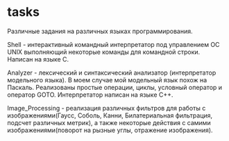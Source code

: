 # tasks

Различные задания на различных языках программирования.

Shell - интерактивный командный интерпретатор под управлением ОС UNIX выполняющий некоторые команды для командной строки.
Написан на языке C.

Analyzer - лексический и синтаксический анализатор (интерпретатор модельного языка). В моем случае мой модельный язык похож на Паскаль. Реализованы простые операции, циклы, условный оператор и оператор GOTO. Интерпретатор написан на языке C++.

Image_Processing - реализация различных фильтров для работы с изображениями(Гаусс, Соболь, Канни, Билатериальная фильтрация, подсчет различных метрик), а также некоторые действия с самими изображениями(поворот на рызные углы, отражение изображения).

